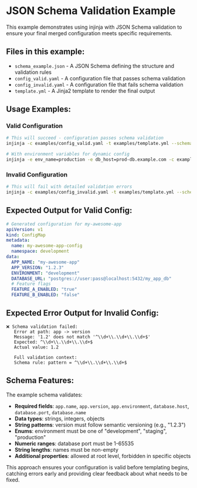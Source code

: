 # JSON Schema Validation Example

This example demonstrates using injinja with JSON Schema validation to ensure your final merged configuration meets specific requirements.

## Files in this example:

- `schema_example.json` - A JSON Schema defining the structure and validation rules
- `config_valid.yaml` - A configuration file that passes schema validation  
- `config_invalid.yaml` - A configuration file that fails schema validation
- `template.yml` - A Jinja2 template to render the final output

## Usage Examples:

### Valid Configuration
```bash
# This will succeed - configuration passes schema validation
injinja -c examples/config_valid.yaml -t examples/template.yml --schema examples/schema_example.json

# With environment variables for dynamic config
injinja -e env_name=production -e db_host=prod-db.example.com -c examples/config_valid.yaml -t examples/template.yml --schema examples/schema_example.json
```

### Invalid Configuration  
```bash
# This will fail with detailed validation errors
injinja -c examples/config_invalid.yaml -t examples/template.yml --schema examples/schema_example.json
```

## Expected Output for Valid Config:

```yaml
# Generated configuration for my-awesome-app
apiVersion: v1
kind: ConfigMap
metadata:
  name: my-awesome-app-config
  namespace: development
data:
  APP_NAME: "my-awesome-app"
  APP_VERSION: "1.2.3"
  ENVIRONMENT: "development"
  DATABASE_URL: "postgres://user:pass@localhost:5432/my_app_db"
  # Feature flags
  FEATURE_A_ENABLED: "true"
  FEATURE_B_ENABLED: "false"
```

## Expected Error Output for Invalid Config:

```
❌ Schema validation failed:
   Error at path: app -> version
   Message: '1.2' does not match '^\\d+\\.\\d+\\.\\d+$'
   Expected: ^\\d+\\.\\d+\\.\\d+$
   Actual value: 1.2

   Full validation context:
   Schema rule: pattern = ^\\d+\\.\\d+\\.\\d+$
```

## Schema Features:

The example schema validates:
- **Required fields**: `app.name`, `app.version`, `app.environment`, `database.host`, `database.port`, `database.name`
- **Data types**: strings, integers, objects
- **String patterns**: version must follow semantic versioning (e.g., "1.2.3")  
- **Enums**: environment must be one of "development", "staging", "production"
- **Numeric ranges**: database port must be 1-65535
- **String lengths**: names must be non-empty
- **Additional properties**: allowed at root level, forbidden in specific objects

This approach ensures your configuration is valid before templating begins, catching errors early and providing clear feedback about what needs to be fixed.